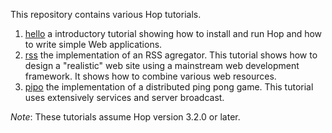 This repository contains various Hop tutorials.

  1. [hello](https://github.com/manuel-serrano/hop-tutorials/tree/master/hello/)
 a introductory tutorial showing how to install and run Hop and how to write
 simple Web applications.
  2. [rss](https://github.com/manuel-serrano/hop-tutorials/tree/master/rss/)
 the implementation of an RSS agregator. This tutorial shows how to design
 a "realistic" web site using a mainstream web development framework. It shows
 how to combine various web resources.
  3. [pipo](https://github.com/manuel-serrano/hop-tutorials/tree/master/pipo/)
 the implementation of a distributed ping pong game. This tutorial uses 
 extensively services and server broadcast.


*Note*: These tutorials assume Hop version 3.2.0 or later.
